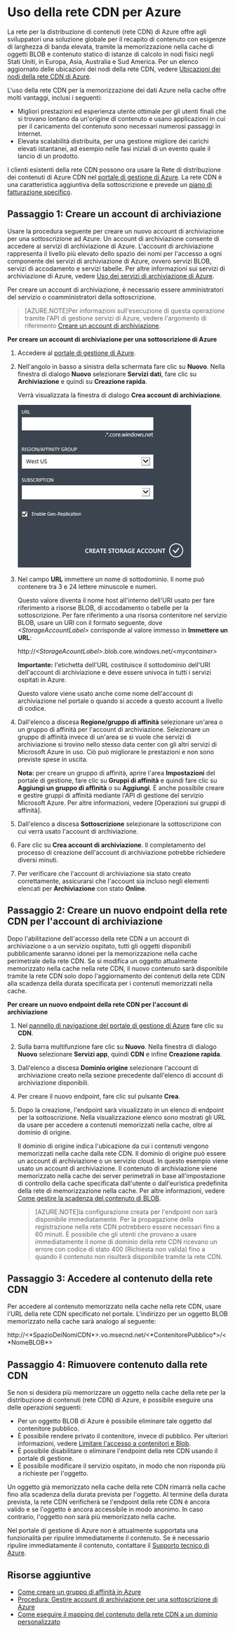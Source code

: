 <properties
	pageTitle="Come usare la rete CDN - Guida alle funzionalità di Azure"
	description="Informazioni su come usare la rete per la distribuzione di contenuti (rete CDN) di Azure per distribuire contenuto con esigenze di larghezza di banda elevata, tramite la memorizzazione nella cache di oggetti BLOB e contenuto statico."
	services="cdn"
	documentationCenter=".net"
	authors="zhangmanling"
	manager="dwrede"
	editor=""/>

<tags
	ms.service="cdn"
	ms.workload="tbd"
	ms.tgt_pltfrm="na"
	ms.devlang="na"
	ms.topic="hero-article" 
	ms.date="05/05/2015"
	ms.author="mazha"/>


# Uso della rete CDN per Azure

La rete per la distribuzione di contenuti \(rete CDN\) di Azure offre agli sviluppatori una soluzione globale per il recapito di contenuto con esigenze di larghezza di banda elevata, tramite la memorizzazione nella cache di oggetti BLOB e contenuto statico di istanze di calcolo in nodi fisici negli Stati Uniti, in Europa, Asia, Australia e Sud America. Per un elenco aggiornato delle ubicazioni dei nodi della rete CDN, vedere [Ubicazioni dei nodi della rete CDN di Azure].

L'uso della rete CDN per la memorizzazione dei dati Azure nella cache offre molti vantaggi, inclusi i seguenti:

-   Migliori prestazioni ed esperienza utente ottimale per gli utenti finali che si trovano lontano da un'origine di contenuto e usano applicazioni in cui per il caricamento del contenuto sono necessari numerosi passaggi in Internet.
-   Elevata scalabilità distribuita, per una gestione migliore dei carichi elevati istantanei, ad esempio nelle fasi iniziali di un evento quale il lancio di un prodotto.

I clienti esistenti della rete CDN possono ora usare la Rete di distribuzione dei contenuti di Azure CDN nel [portale di gestione di Azure]. La rete CDN è una caratteristica aggiuntiva della sottoscrizione e prevede un [piano di fatturazione specifico].

## Passaggio 1: Creare un account di archiviazione

Usare la procedura seguente per creare un nuovo account di archiviazione per una sottoscrizione ad Azure. Un account di archiviazione consente di accedere ai servizi di archiviazione di Azure. L'account di archiviazione rappresenta il livello più elevato dello spazio dei nomi per l'accesso a ogni componente dei servizi di archiviazione di Azure, ovvero servizi BLOB, servizi di accodamento e servizi tabelle. Per altre informazioni sui servizi di archiviazione di Azure, vedere [Uso dei servizi di archiviazione di Azure](http://msdn.microsoft.com/library/azure/gg433040.aspx).

Per creare un account di archiviazione, è necessario essere amministratori del servizio o coamministratori della sottoscrizione.

> [AZURE.NOTE]Per informazioni sull'esecuzione di questa operazione tramite l'API di gestione servizi di Azure, vedere l'argomento di riferimento [Creare un account di archiviazione](http://msdn.microsoft.com/library/windowsazure/hh264518.aspx).

**Per creare un account di archiviazione per una sottoscrizione di Azure**

1.  Accedere al [portale di gestione di Azure].
2.  Nell'angolo in basso a sinistra della schermata fare clic su **Nuovo**. Nella finestra di dialogo **Nuovo** selezionare **Servizi dati**, fare clic su **Archiviazione** e quindi su **Creazione rapida**.

    Verrà visualizzata la finestra di dialogo **Crea account di archiviazione**.

    ![Crea account di archiviazione][create-new-storage-account]

4. Nel campo **URL** immettere un nome di sottodominio. Il nome può contenere tra 3 e 24 lettere minuscole e numeri.

    Questo valore diventa il nome host all'interno dell'URI usato per fare riferimento a risorse BLOB, di accodamento o tabelle per la sottoscrizione. Per fare riferimento a una risorsa contenitore nel servizio BLOB, usare un URI con il formato seguente, dove *&lt;StorageAccountLabel&gt;* corrisponde al valore immesso in **Immettere un URL**:

    http://*&lt;StorageAcountLabel&gt;*.blob.core.windows.net/*&lt;mycontainer&gt;*

    **Importante:** l'etichetta dell'URL costituisce il sottodominio dell'URI dell'account di archiviazione e deve essere univoca in tutti i servizi ospitati in Azure.

	Questo valore viene usato anche come nome dell'account di archiviazione nel portale o quando si accede a questo account a livello di codice.

5.  Dall'elenco a discesa **Regione/gruppo di affinità** selezionare un'area o un gruppo di affinità per l'account di archiviazione. Selezionare un gruppo di affinità invece di un'area se si vuole che servizi di archiviazione si trovino nello stesso data center con gli altri servizi di Microsoft Azure in uso. Ciò può migliorare le prestazioni e non sono previste spese in uscita.

    **Nota:** per creare un gruppo di affinità, aprire l'area **Impostazioni** del portale di gestione, fare clic su **Gruppi di affinità** e quindi fare clic su **Aggiungi un gruppo di affinità** o su **Aggiungi**. È anche possibile creare e gestire gruppi di affinità mediante l'API di gestione del servizio Microsoft Azure. Per altre informazioni, vedere \[Operazioni sui gruppi di affinità\].

6. Dall'elenco a discesa **Sottoscrizione** selezionare la sottoscrizione con cui verrà usato l'account di archiviazione.
7.  Fare clic su **Crea account di archiviazione**. Il completamento del processo di creazione dell'account di archiviazione potrebbe richiedere diversi minuti.
8.  Per verificare che l'account di archiviazione sia stato creato correttamente, assicurarsi che l'account sia incluso negli elementi elencati per **Archiviazione** con stato **Online**.


## Passaggio 2: Creare un nuovo endpoint della rete CDN per l'account di archiviazione

Dopo l'abilitazione dell'accesso della rete CDN a un account di archiviazione o a un servizio ospitato, tutti gli oggetti disponibili pubblicamente saranno idonei per la memorizzazione nella cache perimetrale della rete CDN. Se si modifica un oggetto attualmente memorizzato nella cache nella rete CDN, il nuovo contenuto sarà disponibile tramite la rete CDN solo dopo l'aggiornamento dei contenuti della rete CDN alla scadenza della durata specificata per i contenuti memorizzati nella cache.

**Per creare un nuovo endpoint della rete CDN per l'account di archiviazione**

1. Nel [pannello di navigazione del portale di gestione di Azure] fare clic su **CDN**.

2. Sulla barra multifunzione fare clic su **Nuovo**. Nella finestra di dialogo **Nuovo** selezionare **Servizi app**, quindi **CDN** e infine **Creazione rapida**.

3. Dall'elenco a discesa **Dominio origine** selezionare l'account di archiviazione creato nella sezione precedente dall'elenco di account di archiviazione disponibili.

4. Per creare il nuovo endpoint, fare clic sul pulsante **Crea**.

5. Dopo la creazione, l'endpoint sarà visualizzato in un elenco di endpoint per la sottoscrizione. Nella visualizzazione elenco sono mostrati gli URL da usare per accedere a contenuti memorizzati nella cache, oltre al dominio di origine.

	Il dominio di origine indica l'ubicazione da cui i contenuti vengono memorizzati nella cache dalla rete CDN. Il dominio di origine può essere un account di archiviazione o un servizio cloud. In questo esempio viene usato un account di archiviazione. Il contenuto di archiviazione viene memorizzato nella cache dei server perimetrali in base all'impostazione di controllo della cache specificata dall'utente o dall'euristica predefinita della rete di memorizzazione nella cache. Per altre informazioni, vedere [Come gestire la scadenza del contenuto di BLOB](http://msdn.microsoft.com/library/gg680306.aspx).


    > [AZURE.NOTE]la configurazione creata per l'endpoint non sarà disponibile immediatamente. Per la propagazione della registrazione nella rete CDN potrebbero essere necessari fino a 60 minuti. È possibile che gli utenti che provano a usare immediatamente il nome di dominio della rete CDN ricevano un errore con codice di stato 400 \(Richiesta non valida\) fino a quando il contenuto non risulterà disponibile tramite la rete CDN.


## Passaggio 3: Accedere al contenuto della rete CDN

Per accedere al contenuto memorizzato nella cache nella rete CDN, usare l'URL della rete CDN specificato nel portale. L'indirizzo per un oggetto BLOB memorizzato nella cache sarà analogo al seguente:

http://\<\*SpazioDeiNomiCDN\*\>.vo.msecnd.net/\<\*ContenitorePubblico\*\>/\<\*NomeBLOB\*\>


## Passaggio 4: Rimuovere contenuto dalla rete CDN

Se non si desidera più memorizzare un oggetto nella cache della rete per la distribuzione di contenuti \(rete CDN\) di Azure, è possibile eseguire una delle operazioni seguenti:

-   Per un oggetto BLOB di Azure è possibile eliminare tale oggetto dal contenitore pubblico.
-   È possibile rendere privato il contenitore, invece di pubblico. Per ulteriori informazioni, vedere [Limitare l'accesso a contenitori e Blob](http://msdn.microsoft.com/library/dd179354.aspx).
-   È possibile disabilitare o eliminare l'endpoint della rete CDN usando il portale di gestione.
-   È possibile modificare il servizio ospitato, in modo che non risponda più a richieste per l'oggetto.

Un oggetto già memorizzato nella cache della rete CDN rimarrà nella cache fino alla scadenza della durata prevista per l'oggetto. Al termine della durata prevista, la rete CDN verificherà se l'endpoint della rete CDN è ancora valido e se l'oggetto è ancora accessibile in modo anonimo. In caso contrario, l'oggetto non sarà più memorizzato nella cache.

Nel portale di gestione di Azure non è attualmente supportata una funzionalità per ripulire immediatamente il contenuto. Se è necessario ripulire immediatamente il contenuto, contattare il [Supporto tecnico di Azure](http://azure.microsoft.com/support/options/).

## Risorse aggiuntive

-   [Come creare un gruppo di affinità in Azure]
-   [Procedura: Gestire account di archiviazione per una sottoscrizione di Azure]
-   [Come eseguire il mapping del contenuto della rete CDN a un dominio personalizzato]

[Create Storage Account]: http://msdn.microsoft.com/library/azure/hh264518.aspx
[Ubicazioni dei nodi della rete CDN di Azure]: cdn-pop-locations.md
[pannello di navigazione del portale di gestione di Azure]: https://manage.windowsazure.com/
[portale di gestione di Azure]: https://manage.windowsazure.com/
[piano di fatturazione specifico]: /pricing/calculator/?scenario=full
[How to Register a Custom Subdomain Name for Accessing Blobs in Azure]: ../storage-custom-domain-name.md
[Come creare un gruppo di affinità in Azure]: http://msdn.microsoft.com/library/azure/ee460798.aspx
[Overview of the Azure CDN]: cdn-overview.md
[Procedura: Gestire account di archiviazione per una sottoscrizione di Azure]: https://msdn.microsoft.com/it-it/library/azure/hh531793.aspx
[Come eseguire il mapping del contenuto della rete CDN a un dominio personalizzato]: cdn-map-content-to-custom-domain.md


[create-new-storage-account]: ./media/cdn-how-to-use/CDN_CreateNewStorageAcct.png
 

<!---HONumber=58_postMigration-->